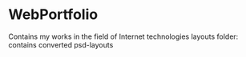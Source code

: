 WebPortfolio
============

Contains my works in the field of Internet technologies
layouts folder: contains converted psd-layouts
